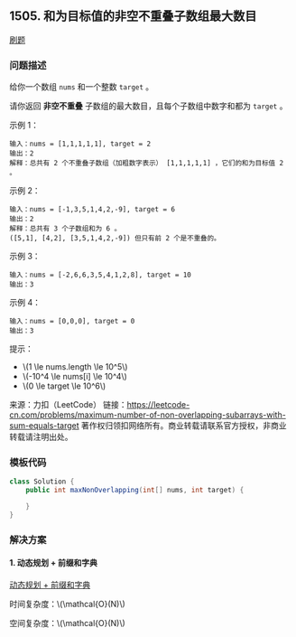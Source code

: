 <script src="https://cdn.bootcss.com/mathjax/2.7.7/MathJax.js?config=TeX-AMS-MML_HTMLorMML"></script>

## 1505. 和为目标值的非空不重叠子数组最大数目

[刷题](qu1505/solu/Solution.java)

### 问题描述

给你一个数组 `nums` 和一个整数 `target` 。

请你返回 **非空不重叠** 子数组的最大数目，且每个子数组中数字和都为 `target` 。

示例 1：

```
输入：nums = [1,1,1,1,1], target = 2
输出：2
解释：总共有 2 个不重叠子数组（加粗数字表示） [1,1,1,1,1] ，它们的和为目标值 2 。
```

示例 2：

```
输入：nums = [-1,3,5,1,4,2,-9], target = 6
输出：2
解释：总共有 3 个子数组和为 6 。
([5,1], [4,2], [3,5,1,4,2,-9]) 但只有前 2 个是不重叠的。
```

示例 3：

```
输入：nums = [-2,6,6,3,5,4,1,2,8], target = 10
输出：3
```

示例 4：

```
输入：nums = [0,0,0], target = 0
输出：3
```

 
提示：

* \\(1 \le nums.length \le 10^5\\)
* \\(-10^4 \le nums[i] \le 10^4\\)
* \\(0 \le target \le 10^6\\)

来源：力扣（LeetCode）
链接：https://leetcode-cn.com/problems/maximum-number-of-non-overlapping-subarrays-with-sum-equals-target
著作权归领扣网络所有。商业转载请联系官方授权，非商业转载请注明出处。

### 模板代码

``` java
class Solution {
    public int maxNonOverlapping(int[] nums, int target) {

    }
}
```

### 解决方案

#### 1. 动态规划 + 前缀和字典

[动态规划 + 前缀和字典](qu1505/solu1/Solution.java)

时间复杂度：\\(\mathcal{O}(N)\\)

空间复杂度：\\(\mathcal{O}(N)\\)
